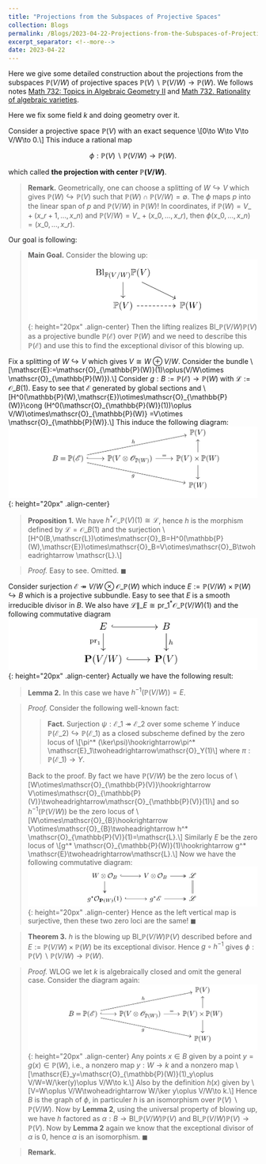 ```yaml
---
title: "Projections from the Subspaces of Projective Spaces"
collection: Blogs
permalink: /Blogs/2023-04-22-Projections-from-the-Subspaces-of-Projective-Spaces
excerpt_separator: <!--more-->
date: 2023-04-22
---
```

Here we give some detailed construction about the projections from the subspaces $\mathbb{P}(V/W)$ of projective spaces $\mathbb{P}(V)\backslash \mathbb{P}(V/W)\to\mathbb{P}(W)$. We follows notes [Math 732: Topics in Algebraic Geometry II](https://www.math.purdue.edu/~murayama/Rationality.pdf) and [Math 732. Rationality of algebraic varieties](http://www-personal.umich.edu/~mmustata/lectures_rationality.html).
<!--more-->

Here we fix some field $k$ and doing geometry over it.

Consider a projective space $\mathbb{P}(V)$ with an exact sequence
\\[0\to W\to V\to V/W\to 0.\\]
This induce a rational map

$$
\phi:\mathbb{P}(V)\backslash \mathbb{P}(V/W)\to\mathbb{P}(W).
$$

which called **the projection with center $\mathbb{P}(V/W)$**.

> **Remark.** Geometrically, one can choose a splitting of $W\hookrightarrow V$ which gives $\mathbb{P}(W)\hookrightarrow \mathbb{P}(V)$ such that $\mathbb{P}(W)\cap \mathbb{P}(V/W)=\emptyset$. The $\phi$ maps $p$ into the linear span of $p$ and $\mathbb{P}(V/W)$ in $\mathbb{P}(W)$! In coordinates, if $\mathbb{P}(W)=V\_+(x\_{r+1},...,x\_n)$ and $\mathbb{P}(V/W)=V\_+(x\_{0},...,x\_r)$, then $\phi(x\_{0},...,x\_n)=(x\_{0},...,x\_r)$.

Our goal is following:
> **Main Goal.** Consider the blowing up: ![placeholder](/Images-of-Blogs/B2023-04-22-001.png){: height="20px" .align-center}
> Then the lifting realizes $\mathrm{Bl}\_{\mathbb{P}(V/W)}\mathbb{P}(V)$ as a projective bundle $\mathbb{P}(\mathscr{E})$ over $\mathbb{P}(W)$ and we need to describe this $\mathbb{P}(\mathscr{E})$ and use this to find the exceptional divisor of this blowing up.

Fix a splitting of $W\hookrightarrow V$ which gives $V\cong W\oplus V/W$. Consider the bundle
\\[\mathscr{E}:=\mathscr{O}\_{\mathbb{P}(W)}(1)\oplus(V/W\otimes \mathscr{O}\_{\mathbb{P}(W)}).\\]
Consider $g:B:=\mathbb{P}(\mathscr{E})\to \mathbb{P}(W)$ with $\mathscr{L}:=\mathscr{O}\_B(1)$. Easy to see that $\mathscr{E}$ generated by global sections and 
\\[H^0(\mathbb{P}(W),\mathscr{E})\otimes\mathscr{O}\_{\mathbb{P}(W)}\cong (H^0(\mathscr{O}\_{\mathbb{P}(W)}(1))\oplus V/W)\otimes\mathscr{O}\_{\mathbb{P}(W)}
=V\otimes \mathscr{O}\_{\mathbb{P}(W)}.\\]
This induce the following diagram:
![placeholder](/Images-of-Blogs/B2023-04-22-002.png){: height="20px" .align-center}

> **Proposition 1.** We have $h^* \mathscr{O}\_{\mathbb{P}(V)}(1)\cong\mathscr{L}$, hence $h$ is the morphism defined by $\mathscr{L}=\mathscr{O}\_B(1)$ and the surjection \\[H^0(B,\mathscr{L})\otimes\mathscr{O}\_B=H^0(\mathbb{P}(W),\mathscr{E})\otimes\mathscr{O}\_B=V\otimes\mathscr{O}\_B\twoheadrightarrow \mathscr{L}.\\]

> *Proof.* Easy to see. Omitted. $\blacksquare$

Consider surjection $\mathscr{E}\twoheadrightarrow V/W\otimes\mathscr{O}\_{\mathbb{P}(W)}$ which induce $E:=\mathbb{P}(V/W)\times\mathbb{P}(W)\hookrightarrow B$ which is a projective subbundle. Easy to see that $E$ is a smooth irreducible divisor in $B$.
We also have $\mathscr{L}\|\_{E}\cong \mathrm{pr}\_1^* \mathscr{O}\_{\mathbb{P}(V/W)}(1)$ and the following commutative diagram
![placeholder](/Images-of-Blogs/B2023-04-22-003.png){: height="20px" .align-center}
Actually we have the following result:

> **Lemma 2.** In this case we have $h^{-1}(\mathbb{P}(V/W))=E$.

> *Proof.* Consider the following well-known fact:
>
>> **Fact.** Surjection $\psi:\mathscr{E}\_1\twoheadrightarrow\mathscr{E}\_2$ over some scheme $Y$ induce $\mathbb{P}(\mathscr{E}\_2)\hookrightarrow\mathbb{P}(\mathscr{E}\_1)$ as a closed subscheme defined by the zero locus of \\[\pi^* (\ker\psi)\hookrightarrow\pi^* \mathscr{E}\_1\twoheadrightarrow\mathscr{O}\_Y(1)\\] where $\pi:\mathbb{P}(\mathscr{E}\_1)\to Y$.
>
> Back to the proof. By fact we have $\mathbb{P}(V/W)$ be the zero locus of \\[W\otimes\mathscr{O}\_{\mathbb{P}(V)}\hookrightarrow V\otimes\mathscr{O}\_{\mathbb{P}(V)}\twoheadrightarrow\mathscr{O}\_{\mathbb{P}(V)}(1)\\] and so $h^{-1}(\mathbb{P}(V/W))$ be the zero locus of \\[W\otimes\mathscr{O}\_{B}\hookrightarrow V\otimes\mathscr{O}\_{B}\twoheadrightarrow h^* \mathscr{O}\_{\mathbb{P}(V)}(1)=\mathscr{L}.\\] Similarly $E$ be the zero locus of \\[g^* \mathscr{O}\_{\mathbb{P}(W)}(1)\hookrightarrow g^* \mathscr{E}\twoheadrightarrow\mathscr{L}.\\]
> Now we have the following commutative diagram: ![placeholder](/Images-of-Blogs/B2023-04-22-004.png){: height="20px" .align-center}
> Hence as the left vertical map is surjective, then these two zero loci are the same! $\blacksquare$

> **Theorem 3.** $h$ is the blowing up $\mathrm{Bl}\_{\mathbb{P}(V/W)}\mathbb{P}(V)$ described before and $E:=\mathbb{P}(V/W)\times\mathbb{P}(W)$ be its exceptional divisor. Hence $g\circ h^{-1}$ gives $\phi:\mathbb{P}(V)\backslash \mathbb{P}(V/W)\to\mathbb{P}(W)$.

> *Proof.* WLOG we let $k$ is algebraically closed and omit the general case. Consider the diagram again: ![placeholder](/Images-of-Blogs/B2023-04-22-002.png){: height="20px" .align-center}
> Any points $x\in B$ given by a point $y=g(x)\in \mathbb{P}(W)$, i.e., a nonzero map $y:W\to k$ and a nonzero map \\[\mathscr{E}\_y=\mathscr{O}\_{\mathbb{P}(W)}(1)\_y\oplus V/W=W/\ker(y)\oplus V/W\to k.\\] Also by the definition $h(x)$ given by \\[V=W\oplus V/W\twoheadrightarrow W/\ker y\oplus V/W\to k.\\]
> Hence $B$ is the graph of $\phi$, in particuler $h$ is an isomorphism over $\mathbb{P}(V)\backslash \mathbb{P}(V/W)$. Now by **Lemma 2**, using the universal property of blowing up, we have $h$ factored as $\alpha:B\to \mathrm{Bl}\_{\mathbb{P}(V/W)}\mathbb{P}(V)$ and $\mathrm{Bl}\_{\mathbb{P}(V/W)}\mathbb{P}(V)\to \mathbb{P}(V)$. Now by **Lemma 2** again we know that the exceptional divisor of $\alpha$ is $0$, hence $\alpha$ is an isomorphism. $\blacksquare$

> **Remark.** 

